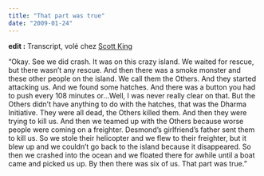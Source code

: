 ```yaml
---
title: "That part was true"
date: "2009-01-24"
---
```


**edit :** Transcript, volé chez [Scott King](http://www.scottking.info/blog/2009/01/27/hurley-explains-lost/)

“Okay. See we did crash. It was on this crazy island. We waited for rescue, but there wasn’t any rescue. And then there was a smoke monster and these other people on the island. We call them the Others. And they started attacking us. And we found some hatches. And there was a button you had to push every 108 minutes or…Well, I was never really clear on that. But the Others didn’t have anything to do with the hatches, that was the Dharma Initiative. They were all dead, the Others killed them. And then they were trying to kill us. And then we teamed up with the Others because worse people were coming on a freighter. Desmond’s girlfriend’s father sent them to kill us. So we stole their helicopter and we flew to their freighter, but it blew up and we couldn’t go back to the island because it disappeared. So then we crashed into the ocean and we floated there for awhile until a boat came and picked us up. By then there was six of us. That part was true.”
